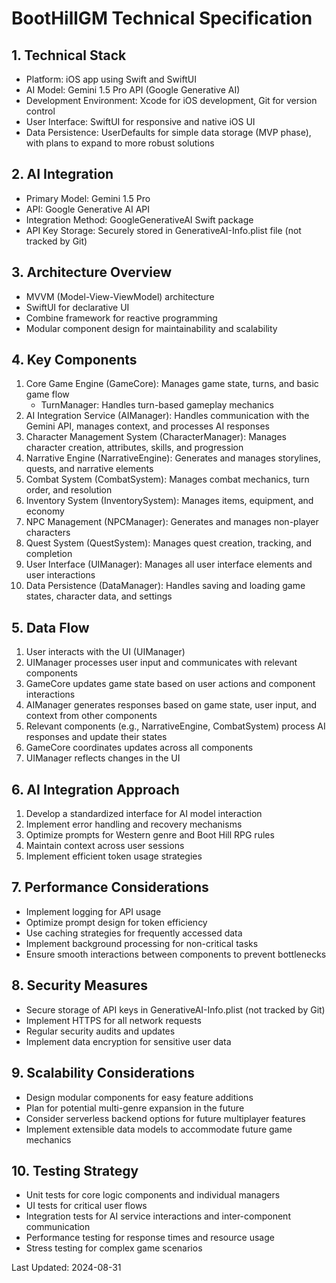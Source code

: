 # BootHillGM Technical Specification

## 1. Technical Stack
- Platform: iOS app using Swift and SwiftUI
- AI Model: Gemini 1.5 Pro API (Google Generative AI)
- Development Environment: Xcode for iOS development, Git for version control
- User Interface: SwiftUI for responsive and native iOS UI
- Data Persistence: UserDefaults for simple data storage (MVP phase), with plans to expand to more robust solutions

## 2. AI Integration
- Primary Model: Gemini 1.5 Pro
- API: Google Generative AI API
- Integration Method: GoogleGenerativeAI Swift package
- API Key Storage: Securely stored in GenerativeAI-Info.plist file (not tracked by Git)

## 3. Architecture Overview
- MVVM (Model-View-ViewModel) architecture
- SwiftUI for declarative UI
- Combine framework for reactive programming
- Modular component design for maintainability and scalability

## 4. Key Components
1. Core Game Engine (GameCore): Manages game state, turns, and basic game flow
   - TurnManager: Handles turn-based gameplay mechanics
2. AI Integration Service (AIManager): Handles communication with the Gemini API, manages context, and processes AI responses
3. Character Management System (CharacterManager): Manages character creation, attributes, skills, and progression
4. Narrative Engine (NarrativeEngine): Generates and manages storylines, quests, and narrative elements
5. Combat System (CombatSystem): Manages combat mechanics, turn order, and resolution
6. Inventory System (InventorySystem): Manages items, equipment, and economy
7. NPC Management (NPCManager): Generates and manages non-player characters
8. Quest System (QuestSystem): Manages quest creation, tracking, and completion
9. User Interface (UIManager): Manages all user interface elements and user interactions
10. Data Persistence (DataManager): Handles saving and loading game states, character data, and settings

## 5. Data Flow
1. User interacts with the UI (UIManager)
2. UIManager processes user input and communicates with relevant components
3. GameCore updates game state based on user actions and component interactions
4. AIManager generates responses based on game state, user input, and context from other components
5. Relevant components (e.g., NarrativeEngine, CombatSystem) process AI responses and update their states
6. GameCore coordinates updates across all components
7. UIManager reflects changes in the UI

## 6. AI Integration Approach
1. Develop a standardized interface for AI model interaction
2. Implement error handling and recovery mechanisms
3. Optimize prompts for Western genre and Boot Hill RPG rules
4. Maintain context across user sessions
5. Implement efficient token usage strategies

## 7. Performance Considerations
- Implement logging for API usage
- Optimize prompt design for token efficiency
- Use caching strategies for frequently accessed data
- Implement background processing for non-critical tasks
- Ensure smooth interactions between components to prevent bottlenecks

## 8. Security Measures
- Secure storage of API keys in GenerativeAI-Info.plist (not tracked by Git)
- Implement HTTPS for all network requests
- Regular security audits and updates
- Implement data encryption for sensitive user data

## 9. Scalability Considerations
- Design modular components for easy feature additions
- Plan for potential multi-genre expansion in the future
- Consider serverless backend options for future multiplayer features
- Implement extensible data models to accommodate future game mechanics

## 10. Testing Strategy
- Unit tests for core logic components and individual managers
- UI tests for critical user flows
- Integration tests for AI service interactions and inter-component communication
- Performance testing for response times and resource usage
- Stress testing for complex game scenarios

Last Updated: 2024-08-31
